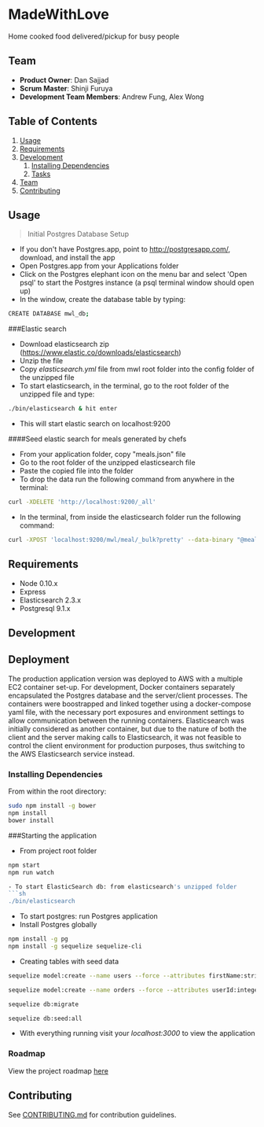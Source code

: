 # MadeWithLove
Home cooked food delivered/pickup for busy people

## Team

  - __Product Owner__: Dan Sajjad
  - __Scrum Master__: Shinji Furuya
  - __Development Team Members__: Andrew Fung, Alex Wong

## Table of Contents

1. [Usage](#Usage)
1. [Requirements](#requirements)
1. [Development](#development)
    1. [Installing Dependencies](#installing-dependencies)
    1. [Tasks](#tasks)
1. [Team](#team)
1. [Contributing](#contributing)

## Usage

> Initial Postgres Database Setup

- If you don't have Postgres.app, point to http://postgresapp.com/, download,
and install the app
- Open Postgres.app from your Applications folder
- Click on the Postgres elephant icon on the menu bar and select 'Open psql'
to start the Postgres instance (a psql terminal window should open up)
- In the window, create the database table by typing:
```sh
CREATE DATABASE mwl_db;
```

###Elastic search
- Download elasticsearch zip (https://www.elastic.co/downloads/elasticsearch)
- Unzip the file
- Copy *elasticsearch.yml* file from mwl root folder into the config folder of the unzipped file
- To start elasticsearch, in the terminal, go to the root folder of the unzipped file and type:
```sh
./bin/elasticsearch & hit enter
```
- This will start elastic search on localhost:9200

####Seed elastic search for meals generated by chefs
- From your application folder, copy "meals.json" file
- Go to the root folder of the unzipped elasticsearch file
- Paste the copied file into the folder
- To drop the data run the following command from anywhere in the terminal:  
```sh
curl -XDELETE 'http://localhost:9200/_all'
```
- In the terminal, from inside the elasticsearch folder run the following command:
```sh
curl -XPOST 'localhost:9200/mwl/meal/_bulk?pretty' --data-binary "@meals.json";
```

## Requirements

- Node 0.10.x
- Express
- Elasticsearch 2.3.x
- Postgresql 9.1.x

## Development

## Deployment

The production application version was deployed to AWS with a multiple EC2 container set-up.
For development, Docker containers separately encapsulated the Postgres database
and the server/client processes. The containers were boostrapped and linked together
using a docker-compose yaml file, with the necessary port exposures
and environment settings to allow communication between the running containers.
Elasticsearch was initially considered as another container, but due to the nature
of both the client and the server making calls to Elasticsearch, it was not feasible
to control the client environment for production purposes, thus switching to
the AWS Elasticsearch service instead. 

### Installing Dependencies

From within the root directory:

```sh
sudo npm install -g bower
npm install
bower install
```

###Starting the application

- From project root folder
```sh
npm start
npm run watch

- To start ElasticSearch db: from elasticsearch's unzipped folder
```sh
./bin/elasticsearch
```
- To start postgres: run Postgres application
- Install Postgres globally
```sh
npm install -g pg
npm install -g sequelize sequelize-cli
```
- Creating tables with seed data
```sh
sequelize model:create --name users --force --attributes firstName:string,lastName:string,email:string,description:string,phone:string,password:string,address:string,zip:string,profile:string,chef:boolean,numOrders:integer,avgRating:float,stripe:string
```
```sh
sequelize model:create --name orders --force --attributes userId:integer,chefId:integer,mealId:string,food:string,cuisine:string,description:string,quantity:integer,price:float,userAddress:string,orderDate:date,rating:float,review:string,image:string,delivered:boolean
```
```sh
sequelize db:migrate
```
```sh
sequelize db:seed:all
```
- With everything running visit your *localhost:3000* to view the application

### Roadmap

View the project roadmap [here](LINK_TO_PROJECT_ISSUES)


## Contributing

See [CONTRIBUTING.md](CONTRIBUTING.md) for contribution guidelines.
